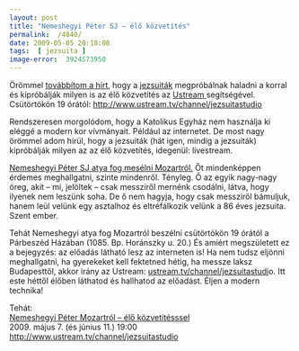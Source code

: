 ```yaml
---
layout: post
title: "Nemeshegyi Péter SJ – élő közvetítés"
permalink:  /4840/ 
date: 2009-05-05 20:18:08
tags:  [ jezsuita ] 
image-error:  3924573950 
---
```

Örömmel <a href="http://jezsuita.hu/main.php?folderID=1851&amp;articleID=8599&amp;ctag=articlelist&amp;iid=1">továbbítom a hírt</a>, hogy a <a href="http://www.jezsuita.hu">jezsuiták</a>&nbsp;megpróbálnak haladni a korral és kipróbálják milyen is az élő közvetítés az <a href="http://www.ustream.tv">Ustream </a>segítségével.  
Csütörtökön 19 órától: <a href="http://www.ustream.tv/channel/jezsuitastudio">http://www.ustream.tv/channel/jezsuitastudio</a>

Rendszeresen morgolódom, hogy a Katolikus Egyház nem használja ki eléggé a modern kor vívmányait. Például az internetet. De most nagy örömmel adom hírül, hogy a jezsuiták (hát igen, mindig a jezsuiták) kipróbálják milyen az az élő közvetítés, idegenül: livestream.

<a href="http://jezsuita.hu/main.php?folderID=1851&amp;articleID=8599&amp;ctag=articlelist&amp;iid=1">Nemeshegyi Péter SJ atya fog mesélni Mozartról.</a> Őt mindenképpen érdemes meghallgatni, szinte mindenről. Tényleg. Ő az egyik nagy-nagy öreg, akit – mi, jelöltek – csak messziről mernénk csodálni, látva, hogy ilyenek nem leszünk soha. De ő nem hagyja, hogy csak messziről bámuljuk, hanem leül velünk egy asztalhoz és eltréfálkozik velünk a 86 éves jezsuita. Szent ember.

Tehát Nemeshegyi atya fog Mozartról beszélni csütörtökön 19 órától a Párbeszéd Házában (1085. Bp. Horánszky u. 20.) És amiért megszületett ez a bejegyzés: az előadás látható lesz az interneten is! Ha nem tudsz eljönni meghallgatni, ha gyerekeket kell fektetned hétig, ha messze laksz Budapesttől, akkor irány az Ustream: <a href="http://www.ustream.tv/channel/jezsuitastudio">ustream.tv/channel/jezsuitastudi</a>o. Itt este héttől élőben láthatod és hallhatod az előadást. Éljen a modern technika!

Tehát:  
<a href="http://jezsuita.hu/main.php?folderID=1851&amp;articleID=8599&amp;ctag=articlelist&amp;iid=1">Nemeshegyi Péter Mozartról – élő közvetítésssel</a>  
2009. május 7. (és június 11.) 19:00  
<a href="http://www.ustream.tv/channel/jezsuitastudio">http://www.ustream.tv/channel/jezsuitastudio</a>

